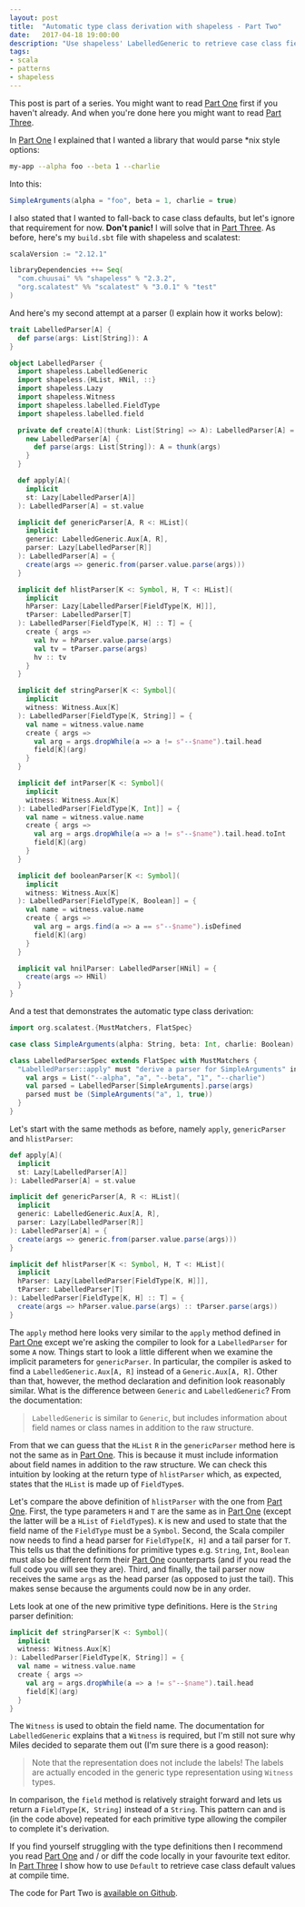 ```yaml
---
layout: post
title:  "Automatic type class derivation with shapeless - Part Two"
date:   2017-04-18 19:00:00
description: "Use shapeless' LabelledGeneric to retrieve case class field names at compile time"
tags:
- scala
- patterns
- shapeless
---
```


This post is part of a series. You might want to read [Part One][part-one] first if you haven't already. And when you're done here you might want to read [Part Three][part-three].

In [Part One][part-one] I explained that I wanted a library that would parse \*nix style options:

```bash
my-app --alpha foo --beta 1 --charlie
```

Into this:

```scala
SimpleArguments(alpha = "foo", beta = 1, charlie = true)
```

I also stated that I wanted to fall-back to case class defaults, but let's ignore that requirement for now. **Don't panic!** I will solve that in [Part Three][part-three]. As before, here's my `build.sbt` file with shapeless and scalatest:

```scala
scalaVersion := "2.12.1"

libraryDependencies ++= Seq(
  "com.chuusai" %% "shapeless" % "2.3.2",
  "org.scalatest" %% "scalatest" % "3.0.1" % "test"
)
```

And here's my second attempt at a parser (I explain how it works below):

```scala
trait LabelledParser[A] {
  def parse(args: List[String]): A
}

object LabelledParser {
  import shapeless.LabelledGeneric
  import shapeless.{HList, HNil, ::}
  import shapeless.Lazy
  import shapeless.Witness
  import shapeless.labelled.FieldType
  import shapeless.labelled.field

  private def create[A](thunk: List[String] => A): LabelledParser[A] = {
    new LabelledParser[A] {
      def parse(args: List[String]): A = thunk(args)
    }
  }

  def apply[A](
    implicit
    st: Lazy[LabelledParser[A]]
  ): LabelledParser[A] = st.value

  implicit def genericParser[A, R <: HList](
    implicit
    generic: LabelledGeneric.Aux[A, R],
    parser: Lazy[LabelledParser[R]]
  ): LabelledParser[A] = {
    create(args => generic.from(parser.value.parse(args)))
  }

  implicit def hlistParser[K <: Symbol, H, T <: HList](
    implicit
    hParser: Lazy[LabelledParser[FieldType[K, H]]],
    tParser: LabelledParser[T]
  ): LabelledParser[FieldType[K, H] :: T] = {
    create { args =>
      val hv = hParser.value.parse(args)
      val tv = tParser.parse(args)
      hv :: tv
    }
  }

  implicit def stringParser[K <: Symbol](
    implicit
    witness: Witness.Aux[K]
  ): LabelledParser[FieldType[K, String]] = {
    val name = witness.value.name
    create { args =>
      val arg = args.dropWhile(a => a != s"--$name").tail.head
      field[K](arg)
    }
  }

  implicit def intParser[K <: Symbol](
    implicit
    witness: Witness.Aux[K]
  ): LabelledParser[FieldType[K, Int]] = {
    val name = witness.value.name
    create { args =>
      val arg = args.dropWhile(a => a != s"--$name").tail.head.toInt
      field[K](arg)
    }
  }

  implicit def booleanParser[K <: Symbol](
    implicit
    witness: Witness.Aux[K]
  ): LabelledParser[FieldType[K, Boolean]] = {
    val name = witness.value.name
    create { args =>
      val arg = args.find(a => a == s"--$name").isDefined
      field[K](arg)
    }
  }

  implicit val hnilParser: LabelledParser[HNil] = {
    create(args => HNil)
  }
}
```

And a test that demonstrates the automatic type class derivation:

```scala
import org.scalatest.{MustMatchers, FlatSpec}

case class SimpleArguments(alpha: String, beta: Int, charlie: Boolean)

class LabelledParserSpec extends FlatSpec with MustMatchers {
  "LabelledParser::apply" must "derive a parser for SimpleArguments" in {
    val args = List("--alpha", "a", "--beta", "1", "--charlie")
    val parsed = LabelledParser[SimpleArguments].parse(args)
    parsed must be (SimpleArguments("a", 1, true))
  }
}

```

Let's start with the same methods as before, namely `apply`, `genericParser` and `hlistParser`:

```scala
def apply[A](
  implicit
  st: Lazy[LabelledParser[A]]
): LabelledParser[A] = st.value

implicit def genericParser[A, R <: HList](
  implicit
  generic: LabelledGeneric.Aux[A, R],
  parser: Lazy[LabelledParser[R]]
): LabelledParser[A] = {
  create(args => generic.from(parser.value.parse(args)))
}

implicit def hlistParser[K <: Symbol, H, T <: HList](
  implicit
  hParser: Lazy[LabelledParser[FieldType[K, H]]],
  tParser: LabelledParser[T]
): LabelledParser[FieldType[K, H] :: T] = {
  create(args => hParser.value.parse(args) :: tParser.parse(args))
}
```

The `apply` method here looks very similar to the `apply` method defined in [Part One][part-one] except we're asking the compiler to look for a `LabelledParser` for some `A` now. Things start to look a little different when we examine the implicit parameters for `genericParser`. In particular, the compiler is asked to find a `LabelledGeneric.Aux[A, R]` instead of a `Generic.Aux[A, R]`. Other than that, however, the method declaration and definition look reasonably similar. What is the difference between `Generic` and `LabelledGeneric`? From the documentation:

> `LabelledGeneric` is similar to `Generic`, but includes information about field names or class names in addition to the raw structure.

From that we can guess that the `HList` `R` in the `genericParser` method here is not the same as in [Part One][part-one]. This is because it must include information about field names in addition to the raw structure. We can check this intuition by looking at the return type of `hlistParser` which, as expected, states that the `HList` is made up of `FieldType`s.

Let's compare the above definition of `hlistParser` with the one from [Part One][part-one]. First, the type parameters `H` and `T` are the same as in [Part One][part-one] (except the latter will be a `HList` of `FieldType`s). `K` is new and used to state that the field name of the `FieldType` must be a `Symbol`. Second, the Scala compiler now needs to find a head parser for `FieldType[K, H]` and a tail parser for `T`. This tells us that the definitions for primitive types e.g. `String`, `Int`, `Boolean` must also be different form their [Part One][part-one] counterparts (and if you read the full code you will see they are). Third, and finally, the tail parser now receives the same `args` as the head parser (as opposed to just the tail). This makes sense because the arguments could now be in any order.

Lets look at one of the new primitive type definitions. Here is the `String` parser definition:

```scala
implicit def stringParser[K <: Symbol](
  implicit
  witness: Witness.Aux[K]
): LabelledParser[FieldType[K, String]] = {
  val name = witness.value.name
  create { args =>
    val arg = args.dropWhile(a => a != s"--$name").tail.head
    field[K](arg)
  }
}
```

The `Witness` is used to obtain the field name. The documentation for `LabelledGeneric` explains that a `Witness` is required, but I'm still not sure why Miles decided to separate them out (I'm sure there is a good reason):

> Note that the representation does not include the labels! The labels are actually encoded in the generic type representation using `Witness` types.

In comparison, the `field` method is relatively straight forward and lets us return a `FieldType[K, String]` instead of a `String`. This pattern can and is (in the code above) repeated for each primitive type allowing the compiler to complete it's derivation.

If you find yourself struggling with the type definitions then I recommend you read [Part One][part-one] and / or diff the code locally in your favourite text editor. In [Part Three][part-three] I show how to use `Default` to retrieve case class default values at compile time.

The code for Part Two is [available on Github](https://github.com/mattroberts297/automatic-type-class-derivation-part-two).

[part-one]: https://mattroberts.io/posts/2017/04/16/automatic-type-class-derivation-with-shapeless-part-one/

[part-three]: https://mattroberts.io/posts/2017/04/20/automatic-type-class-derivation-with-shapeless-part-three/
